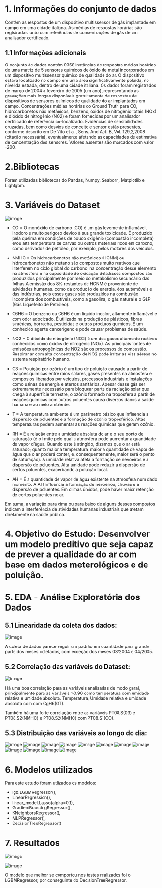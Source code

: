 # 1. Informações do conjunto de dados  

Contém as respostas de um dispositivo multissensor de gás implantado em campo em uma cidade italiana. As médias de respostas horárias são registradas junto com referências de concentrações de gás de um analisador certificado.

## 1.1 Informações adicionais

O conjunto de dados contém 9358 instâncias de respostas médias horárias de uma matriz de 5 sensores químicos de óxido de metal incorporados em um dispositivo multissensor químico de qualidade do ar. O dispositivo estava localizado no campo em uma área significativamente poluída, no nível da estrada, dentro de uma cidade italiana. Os dados foram registrados de março de 2004 a fevereiro de 2005 (um ano), representando as gravações mais longas disponíveis gratuitamente de respostas de dispositivos de sensores químicos de qualidade do ar implantados em campo. Concentrações médias horárias do Ground Truth para CO, hidrocarbonetos não metânicos, benzeno, óxidos de nitrogênio totais (NOx) e dióxido de nitrogênio (NO2) e foram fornecidas por um analisador certificado de referência co-localizado. Evidências de sensibilidades cruzadas, bem como desvios de conceito e sensor estão presentes, conforme descrito em De Vito et al., Sens. And Act. B, Vol. 129,2,2008 (citação necessária), eventualmente afetando as capacidades de estimativa de concentração dos sensores. Valores ausentes são marcados com valor -200.

# 2.Bibliotecas
Foram utilizadas bibliotecas do Pandas, Numpy, Seaborn, Matplotlib e Lightgbm.

# 3. Variáveis do Dataset

![image](https://github.com/user-attachments/assets/a4384f8a-11e0-4a9c-8293-ed07586e7600)

- CO = O monóxido de carbono (CO) é um gás levemente inflamável, inodoro e muito perigoso devido à sua grande toxicidade. É produzido pela queima em condições de pouco oxigênio (combustão incompleta) e/ou alta temperatura de carvão ou outros materiais ricos em carbono, como derivados de petróleo, por exemplo, pelos motores dos veículos.

- NMHC = Os hidrocarbonetos não metânicos (HCNM) ou hidrocarbonetos não metano são compostos muito reativos que interferem no ciclo global do carbono, na concentração desse elemento na atmosfera e na capacidade de oxidação dela.Esses compostos são produzidos principalmente por meio do metabolismo secundário das folhas.A emissão dos 8% restantes de HCNM é proveniente de atividades humanas, como da produção de energia, dos automóveis e das indústrias, pois esses gases são produzidos na combustão incompleta dos combustíveis, como a gasolina, o gás natural e o GLP (Gás Liquefeito de Petróleo).

- C6H6 = O benzeno ou C6H6 é um líquido incolor, altamente inflamável e com odor adocicado. É utilizado na produção de plásticos, fibras sintéticas, borracha, pesticidas e outros produtos químicos. É um conhecido agente cancerígeno e pode causar problemas de saúde.

- NO2 = O dióxido de nitrogênio (NO2) é um dos gases altamente reativos conhecidos como óxidos de nitrogênio (NOx). As principais fontes de emissões antropogênicas de NO2 são os processos de combustão. Respirar ar com alta concentração de NO2 pode irritar as vias aéreas no sistema respiratório humano.

- O3 = Poluição por ozônio é um tipo de poluição causado a partir de reações químicas entre raios solares, gases presentes na atmosfera e compostos liberados por veículos, processos industriais e instalações como usinas de energia e aterros sanitários. Apesar desse gás ser extremamente necessário para bloquear parte da radiação solar que chega à superfície terrestre, o ozônio formado na troposfera a partir de reações químicas com outros poluentes causa diversos danos à saúde humana e ao meio ambiente.

- T = A temperatura ambiente é um parâmetro básico que influencia a dispersão de poluentes e a formação de ozônio troposférico. Altas temperaturas podem aumentar as reações químicas que geram ozônio.

- RH = É a relação entre a umidade absoluta do ar e o seu ponto de saturação (é o limite pelo qual a atmosfera pode aumentar a quantidade de vapor d’água. Quando este é atingido, dizemos que o ar está saturado; quanto maior a temperatura, maior a quantidade de vapor de água que o ar poderá conter, e, consequentemente, maior será o ponto de saturação). A umidade relativa afeta a formação de nevoeiros e a dispersão de poluentes. Alta umidade pode reduzir a dispersão de certos poluentes, exacerbando a poluição local.

- AH = É a quantidade de vapor de água existente na atmosfera num dado momento. A AH influencia a formação de nevoeiros, chuvas e a dispersão de poluentes. Em climas úmidos, pode haver maior retenção de certos poluentes no ar.

Em suma, a variação para cima ou para baixo de alguns desses compostos indicam a interferência de atividades humanas industriais que afetam diretamente na saúde pública.

# 4. Objetivo do Estudo: Desenvolver um modelo preditivo que seja capaz de prever a qualidade do ar com base em dados meterológicos e de poluição.

# 5. EDA - Análise Exploratória dos Dados
## 5.1 Linearidade da coleta dos dados:
![image](https://github.com/user-attachments/assets/8133137a-116f-463e-be45-715ed86cf0a6)

A coleta de dados parece seguir um padrão em quantidade para grande parte dos meses coletados, com exceção dos meses 03/2004 e 04/2005.

## 5.2 Correlação das variáveis do Dataset:

![image](https://github.com/user-attachments/assets/ae3acf51-38bf-43a7-95cb-f499d1c5aee7)

Há uma boa correlação para as variáveis analisadas de modo geral, principalmente para as variáveis  >0.90 como temperatura com umidade relativa e umidade absoluta.
Temperatura, Umidade relativa e umidade absoluta com com CgH6(GT).

Também há uma forte correlação entre as variáveis PT08.S(03) e PT08.S2(NMHC) e PT08.S2(NMHC) com PT08.S1(CO).

## 5.3 Distribuição das variáveis ao longo do dia:

![image](https://github.com/user-attachments/assets/b3053317-81cb-497e-93f8-b05c78d3afd8)
![image](https://github.com/user-attachments/assets/26e154fd-c94a-4222-8b6c-b3467b6a9be6)
![image](https://github.com/user-attachments/assets/a42f0518-e8fc-40cb-ada7-b8a26a7bdac3)
![image](https://github.com/user-attachments/assets/68e43d9b-dc96-4555-9877-15a608412bbc)
![image](https://github.com/user-attachments/assets/ae498206-0149-45c5-becd-db90f178141a)
![image](https://github.com/user-attachments/assets/35d5eb79-7659-4f0e-adb9-b7655db4b686)
![image](https://github.com/user-attachments/assets/2fb812a9-8f63-4ca0-943e-0f9c8c52dc05)
![image](https://github.com/user-attachments/assets/fc7da9b2-b152-4f4f-b13c-e160011e72c1)
![image](https://github.com/user-attachments/assets/319cc526-a9b4-4d68-a420-a2e0b9659949)
![image](https://github.com/user-attachments/assets/e54c4783-361d-4112-a8fa-d34f72b8d8dd)
![image](https://github.com/user-attachments/assets/d42c3d4b-2ffe-4ec2-9236-b0b2122c702e)
![image](https://github.com/user-attachments/assets/fb58f065-40a9-4288-89f3-c529aaf729e5)


# 6. Modelos utilizados
Para este estudo foram utlizados os modelos:
- lgb.LGBMRegressor(),
- LinearRegression(),
- linear_model.Lasso(alpha=0.1),
- GradientBoostingRegressor(),
- KNeighborsRegressor(),
- MLPRegressor(),
- DecisionTreeRegressor()

# 7. Resultados 
![image](https://github.com/user-attachments/assets/4acee017-f933-4cdc-a9e0-eaa4e683a900)

![image](https://github.com/user-attachments/assets/5d80b5d4-f775-40dd-a0df-10e6fcab5a09)


O modelo que melhor se comportou nos testes realizados foi o LGBMRegressor, por conseguinte do DecisionTreeRegressor.


